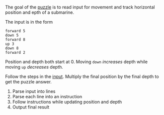 The goal of the [puzzle](https://adventofcode.com/2021/day/2) is to read input for movement and track horizontal position and epth of a submarine.

The input is in the form
```
forward 5
down 5
forward 8
up 3
down 8
forward 2
```

Position and depth both start at 0. Moving `down` _increases_ depth while moving `up` _decreases_ depth.

Follow the steps in the [input](https://adventofcode.com/2021/day/2/input). Multiply the final position by the final depth to get the puzzle answer.

1. Parse input into lines
2. Parse each line into an instruction
3. Follow instructions while updating position and depth
4. Output final result